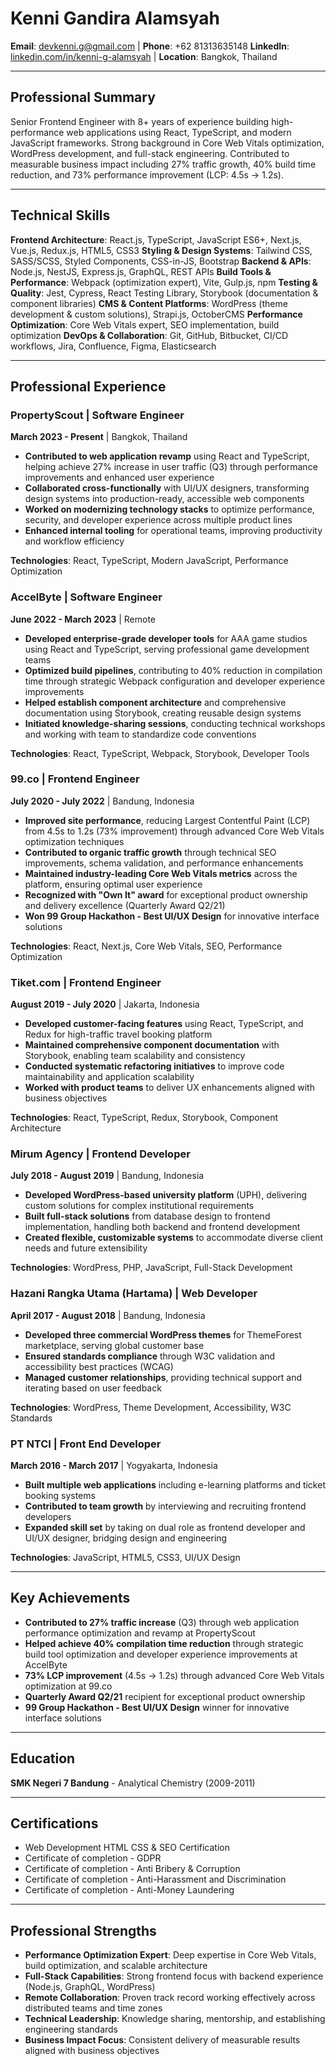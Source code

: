 # Kenni Gandira Alamsyah

**Email**: devkenni.g@gmail.com | **Phone**: +62 81313635148
**LinkedIn**: [linkedin.com/in/kenni-g-alamsyah](https://www.linkedin.com/in/kenni-g-alamsyah) | **Location**: Bangkok, Thailand

---

## Professional Summary

Senior Frontend Engineer with 8+ years of experience building high-performance web applications using React, TypeScript, and modern JavaScript frameworks. Strong background in Core Web Vitals optimization, WordPress development, and full-stack engineering. Contributed to measurable business impact including 27% traffic growth, 40% build time reduction, and 73% performance improvement (LCP: 4.5s → 1.2s).

---

## Technical Skills

**Frontend Architecture**: React.js, TypeScript, JavaScript ES6+, Next.js, Vue.js, Redux.js, HTML5, CSS3
**Styling & Design Systems**: Tailwind CSS, SASS/SCSS, Styled Components, CSS-in-JS, Bootstrap
**Backend & APIs**: Node.js, NestJS, Express.js, GraphQL, REST APIs
**Build Tools & Performance**: Webpack (optimization expert), Vite, Gulp.js, npm
**Testing & Quality**: Jest, Cypress, React Testing Library, Storybook (documentation & component libraries)
**CMS & Content Platforms**: WordPress (theme development & custom solutions), Strapi.js, OctoberCMS
**Performance Optimization**: Core Web Vitals expert, SEO implementation, build optimization
**DevOps & Collaboration**: Git, GitHub, Bitbucket, CI/CD workflows, Jira, Confluence, Figma, Elasticsearch

---

## Professional Experience

### PropertyScout | Software Engineer
**March 2023 - Present** | Bangkok, Thailand

- **Contributed to web application revamp** using React and TypeScript, helping achieve 27% increase in user traffic (Q3) through performance improvements and enhanced user experience
- **Collaborated cross-functionally** with UI/UX designers, transforming design systems into production-ready, accessible web components
- **Worked on modernizing technology stacks** to optimize performance, security, and developer experience across multiple product lines
- **Enhanced internal tooling** for operational teams, improving productivity and workflow efficiency

**Technologies**: React, TypeScript, Modern JavaScript, Performance Optimization

### AccelByte | Software Engineer
**June 2022 - March 2023** | Remote

- **Developed enterprise-grade developer tools** for AAA game studios using React and TypeScript, serving professional game development teams
- **Optimized build pipelines**, contributing to 40% reduction in compilation time through strategic Webpack configuration and developer experience improvements
- **Helped establish component architecture** and comprehensive documentation using Storybook, creating reusable design systems
- **Initiated knowledge-sharing sessions**, conducting technical workshops and working with team to standardize code conventions

**Technologies**: React, TypeScript, Webpack, Storybook, Developer Tools

### 99.co | Frontend Engineer
**July 2020 - July 2022** | Bandung, Indonesia

- **Improved site performance**, reducing Largest Contentful Paint (LCP) from 4.5s to 1.2s (73% improvement) through advanced Core Web Vitals optimization techniques
- **Contributed to organic traffic growth** through technical SEO improvements, schema validation, and performance enhancements
- **Maintained industry-leading Core Web Vitals metrics** across the platform, ensuring optimal user experience
- **Recognized with "Own It" award** for exceptional product ownership and delivery excellence (Quarterly Award Q2/21)
- **Won 99 Group Hackathon - Best UI/UX Design** for innovative interface solutions

**Technologies**: React, Next.js, Core Web Vitals, SEO, Performance Optimization

### Tiket.com | Frontend Engineer
**August 2019 - July 2020** | Jakarta, Indonesia

- **Developed customer-facing features** using React, TypeScript, and Redux for high-traffic travel booking platform
- **Maintained comprehensive component documentation** with Storybook, enabling team scalability and consistency
- **Conducted systematic refactoring initiatives** to improve code maintainability and application scalability
- **Worked with product teams** to deliver UX enhancements aligned with business objectives

**Technologies**: React, TypeScript, Redux, Storybook, Component Architecture

### Mirum Agency | Frontend Developer
**July 2018 - August 2019** | Bandung, Indonesia

- **Developed WordPress-based university platform** (UPH), delivering custom solutions for complex institutional requirements
- **Built full-stack solutions** from database design to frontend implementation, handling both backend and frontend development
- **Created flexible, customizable systems** to accommodate diverse client needs and future extensibility

**Technologies**: WordPress, PHP, JavaScript, Full-Stack Development

### Hazani Rangka Utama (Hartama) | Web Developer
**April 2017 - August 2018** | Bandung, Indonesia

- **Developed three commercial WordPress themes** for ThemeForest marketplace, serving global customer base
- **Ensured standards compliance** through W3C validation and accessibility best practices (WCAG)
- **Managed customer relationships**, providing technical support and iterating based on user feedback

**Technologies**: WordPress, Theme Development, Accessibility, W3C Standards

### PT NTCI | Front End Developer
**March 2016 - March 2017** | Yogyakarta, Indonesia

- **Built multiple web applications** including e-learning platforms and ticket booking systems
- **Contributed to team growth** by interviewing and recruiting frontend developers
- **Expanded skill set** by taking on dual role as frontend developer and UI/UX designer, bridging design and engineering

**Technologies**: JavaScript, HTML5, CSS3, UI/UX Design

---

## Key Achievements

- **Contributed to 27% traffic increase** (Q3) through web application performance optimization and revamp at PropertyScout
- **Helped achieve 40% compilation time reduction** through strategic build tool optimization and developer experience improvements at AccelByte
- **73% LCP improvement** (4.5s → 1.2s) through advanced Core Web Vitals optimization at 99.co
- **Quarterly Award Q2/21** recipient for exceptional product ownership
- **99 Group Hackathon - Best UI/UX Design** winner for innovative interface solutions

---

## Education

**SMK Negeri 7 Bandung** - Analytical Chemistry (2009-2011)

---

## Certifications

- Web Development HTML CSS & SEO Certification
- Certificate of completion - GDPR
- Certificate of completion - Anti Bribery & Corruption
- Certificate of completion - Anti-Harassment and Discrimination
- Certificate of completion - Anti-Money Laundering

---

## Professional Strengths

- **Performance Optimization Expert**: Deep expertise in Core Web Vitals, build optimization, and scalable architecture
- **Full-Stack Capabilities**: Strong frontend focus with backend experience (Node.js, GraphQL, WordPress)
- **Remote Collaboration**: Proven track record working effectively across distributed teams and time zones
- **Technical Leadership**: Knowledge sharing, mentorship, and establishing engineering standards
- **Business Impact Focus**: Consistent delivery of measurable results aligned with business objectives
